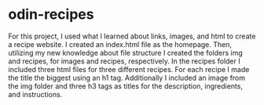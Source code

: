 # odin-recipes
For this project, I used what I learned about links, images, and html to create a recipe website. I created an index.html file as the homepage. Then, utilizing my new knowledge about file structure I created the folders img and recipes, for images and recipes, respectively. In the recipes folder I included three html files for three different recipes. For each recipe I made the title the biggest using an h1 tag. Additionally I included an image from the img folder and three h3 tags as titles for the description, ingredients, and instructions. 
